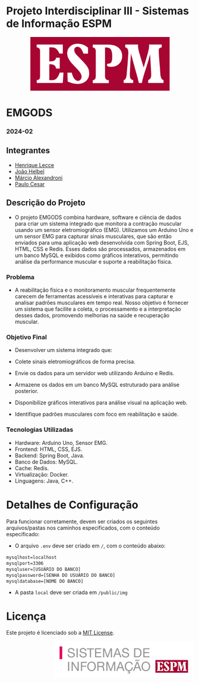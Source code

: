 # Projeto Interdisciplinar III - Sistemas de Informação ESPM

<p align="center">
    <a href="https://www.espm.br/cursos-de-graduacao/sistemas-de-informacao/"><img src="https://raw.githubusercontent.com/tech-espm/misc-template/main/logo.png" alt="Sistemas de Informação ESPM" style="width: 375px;"/></a>
</p>

# EMGODS

### 2024-02

## Integrantes
- [Henrique Lecce](https://github.com/HSLPines/)
- [João Helbel](https://github.com/joaohelbel/)
- [Márcio Alexandroni](https://github.com/marcio-alexandroni/)
- [Paulo Cesar](https://github.com/impauloc/)

## Descrição do Projeto

- O projeto EMGODS combina hardware, software e ciência de dados para criar um sistema integrado que monitora a contração muscular usando um sensor eletromiográfico (EMG). Utilizamos um Arduino Uno e um sensor EMG para capturar sinais musculares, que são então enviados para uma aplicação web desenvolvida com Spring Boot, EJS, HTML, CSS e Redis. Esses dados são processados, armazenados em um banco MySQL e exibidos como gráficos interativos, permitindo análise da performance muscular e suporte a reabilitação física.

### Problema

- A reabilitação física e o monitoramento muscular frequentemente carecem de ferramentas acessíveis e interativas para capturar e analisar padrões musculares em tempo real. Nosso objetivo é fornecer um sistema que facilite a coleta, o processamento e a interpretação desses dados, promovendo melhorias na saúde e recuperação muscular.

### Objetivo Final

- Desenvolver um sistema integrado que:

- Colete sinais eletromiográficos de forma precisa.
- Envie os dados para um servidor web utilizando Arduino e Redis.
- Armazene os dados em um banco MySQL estruturado para análise posterior.
- Disponibilize gráficos interativos para análise visual na aplicação web.
- Identifique padrões musculares com foco em reabilitação e saúde.

### Tecnologias Utilizadas
- Hardware: Arduino Uno, Sensor EMG.
- Frontend: HTML, CSS, EJS.
- Backend: Spring Boot, Java.
- Banco de Dados: MySQL.
- Cache: Redis.
- Virtualização: Docker.
- Linguagens: Java, C++.


# Detalhes de Configuração

Para funcionar corretamente, devem ser criados os seguintes arquivos/pastas nos caminhos especificados, com o conteúdo especificado:

- O arquivo `.env` deve ser criado em `/`, com o conteúdo abaixo:
```
mysqlhost=localhost
mysqlport=3306
mysqluser=[USUÁRIO DO BANCO]
mysqlpassword=[SENHA DO USUÁRIO DO BANCO]
mysqldatabase=[NOME DO BANCO]
```

- A pasta `local` deve ser criada em `/public/img`

# Licença

Este projeto é licenciado sob a [MIT License](https://github.com/tech-espm/inter-3sem-2024-emg-sensor/blob/main/LICENSE).

<p align="right">
    <a href="https://www.espm.br/cursos-de-graduacao/sistemas-de-informacao/"><img src="https://raw.githubusercontent.com/tech-espm/misc-template/main/logo-si-512.png" alt="Sistemas de Informação ESPM" style="width: 375px;"/></a>
</p>
